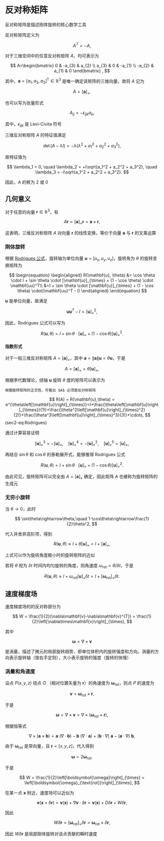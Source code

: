 # 反对称矩阵

<span class="gray-text">
反对称矩阵是描述刚体旋转的核心数学工具
</span>


反对称矩阵定义为

$$
A^{T} = -A,
$$

对于三维空间中的任意反对称矩阵 $A$，均可表示为

$$
A=\begin{bmatrix}
0 & -a_{3} & a_{2} \\
a_{3} & 0 &  -a_{1} \\
-a_{2} & a_{1} & 0
\end{bmatrix} ,
$$

其中，$\mathbf{a} = [a_1,\, a_2,\, a_3]^{\mathrm{T}} \in \mathbb{R}^3$ 是唯一确定该矩阵的三维向量，故将 $A$ 记为

$$
A = \left[\mathbf{a}\right]_{\times}.
$$

也可以写为张量形式

$$
A_{ij}=-\epsilon_{ijk}a_{k},
$$

其中，$\epsilon_{ijk}$ 是 Levi-Civita 符号

三维反对称矩阵 $A$ 的特征值满足

$$
\det(A - \lambda I) = -\lambda \left(\lambda^2 + a_1^2 + a_2^2 + a_3^2\right),
$$

故特征值为

$$
\lambda_1 = 0, \quad \lambda_2 = +i\sqrt{a_1^2 + a_2^2 + a_3^2}, \quad \lambda_3 = -i\sqrt{a_1^2 + a_2^2 + a_3^2}.
$$

因此，$A$ 的秩为 $2$ 或 $0$

## 几何意义

对于任意的向量 $\mathbf{r}\in\mathbb{R}^{3}$，有

$$
A\mathbf{r} = \left[\mathbf{a}\right]_{\times} \mathbf{r}= \mathbf{a}\times\mathbf{r},
$$

这表明，三维反对称矩阵 $A$ 对向量 $\mathbf{r}$ 的线性变换，等价于向量 $\mathbf{a}$ 与 $\mathbf{r}$ 的叉乘运算


### 刚体旋转

根据 [Rodrigues 公式](../chap1/sec1-OT.md)，旋转轴为单位向量 $\mathbf{u}=[u_{x},u_{y},u_{z}]$，旋转角为 $\theta$ 的旋转变换矩阵为

$$
\begin{equation}
\begin{aligned}
R(\mathbf{u}, \theta) &= \cos \theta \cdot I  + \sin \theta \cdot [\mathbf{u}]_{\times} + (1 - \cos \theta) \cdot \mathbf{uu}^T\\
&=I  + \sin \theta \cdot [\mathbf{u}]_{\times} + (1 - \cos \theta) \cdot(\mathbf{uu}^T - I)
\end{aligned}
\end{equation}
$$

$\mathbf{u}$ 是单位向量，故满足

$$
\mathbf{uu}^T - I  = [\mathbf{u}]_{\times}^{2},
$$

因此，Rodrigues 公式可以写为

$$
R(\mathbf{u}, \theta) =I  + \sin \theta \cdot [\mathbf{u}]_{\times} + (1-\cos\theta)[\mathbf{u}]_{\times}^{2}.
$$

#### 指数形式

对于一般三维反对称矩阵 $A = \left[\mathbf{a}\right]_{\times}$，其中 $\mathbf{a} = \|\mathbf{a}\|\mathbf{u}=\theta\mathbf{u}$，于是

$$
A = \left[\mathbf{a}\right]_{\times} = \theta\left[\mathbf{u}\right]_{\times},
$$

根据李代数理论，绕轴 $\mathbf{u}$ 旋转 $\theta$ 度的矩阵可以表示为

```{margin}
根据旋转矩阵的正交性，可看出 $A$ 必须是反对称矩阵 
```

$$
R(A) = R(\mathbf{u},\theta) = e^{\theta\left[\mathbf{u}\right]_{\times}}=I+\frac{\theta\left[\mathbf{u}\right]_{\times}}{1!}+\frac{\theta^2\left[\mathbf{u}\right]_{\times}^2}{2!}+\frac{\theta^3\left[\mathbf{u}\right]_{\times}^3}{3!}+\cdots,
$$ (sec2-eq:Rodrigues)

通过计算容易证明

$$
[\mathbf{u}]_{\times}^{3} = -[\mathbf{u}]_{\times},\quad [\mathbf{u}]_{\times}^{4} = -[\mathbf{u}]^{2}_{\times},\quad [\mathbf{u}]_{\times}^{5} = [\mathbf{u}]_{\times},
$$

再结合 $\sin\theta$ 和 $\cos\theta$ 的泰勒展开式，能够推得 Rodrigues 公式

$$
R(\mathbf{u}, \theta) =I  + \sin \theta \cdot [\mathbf{u}]_{\times} + (1-\cos\theta)[\mathbf{u}]_{\times}^{2}.
$$

由此可见，旋转矩阵可以完全由 $A = \left[\mathbf{a}\right]_{\times}$ 确定，因此矩阵 $A$ 也被称为旋转矩阵的生成元

### 无穷小旋转

当 $\theta\rightarrow0$，此时

$$
\sin\theta\rightarrow\theta,\quad 1-\cos\theta\rightarrow\frac{1}{2}\theta^2,
$$

代入并舍弃高阶项，得到

$$
R(\mathbf{u}, \theta)\approx I  + \theta [\mathbf{u}]_{\times} = I + [\mathbf{a}]_{\times},
$$

上式可以作为旋转角度极小时的旋转矩阵的近似

若将 $\theta$ 视为 $\delta t$ 时间内均匀旋转的角度，则角速度 $\omega_{\text{rot}} = \theta / \delta t$，于是

$$
R(\mathbf{u}, \theta)\approx I  + \omega_{\text{rot}} [\mathbf{u}]_{\times}\delta t = I  + [\boldsymbol{\omega}_{\text{rot}}]_{\times}\delta t.
$$

## 速度梯度场

速度梯度场的的反对称部分为

$$
W = \frac{1}{2}(\nabla\mathbf{v}-\nabla\mathbf{v}^{T}) = \frac{1}{2}\left[\nabla\times\mathbf{v}\right]_{\times},
$$

其中

$$\boldsymbol{\omega} = \nabla\times\mathbf{v}$$

是涡量，描述了微元的局部旋转趋势，即单位体积内的旋转强度和方向。涡量的方向表示旋转轴（按右手定则），大小表示旋转的强度（旋转的快慢）

### 涡量和角速度

设点 $P(x,y,z)$ 绕点 $O$ （相对位置矢量为 $\mathbf{r}$）的角速度为 $\boldsymbol{\omega}_{\text{rot}}$，则点 $P$ 的速度为

$$
\mathbf{v} = \boldsymbol{\omega}_{\text{rot}}\times\mathbf{r},
$$

于是

$$
\boldsymbol{\omega} = \nabla\times\mathbf{v} = \nabla\times(\boldsymbol{\omega}_{\text{rot}}\times\mathbf{r}),
$$

根据恒等式

$$
\nabla \times (\mathbf{a} \times \mathbf{b}) = \mathbf{a}\ (\nabla \cdot \mathbf{b}) - \mathbf{b}\ (\nabla \cdot \mathbf{a}) + (\mathbf{b} \cdot \nabla)\ \mathbf{a} - (\mathbf{a} \cdot \nabla)\ \mathbf{b},
$$

由于 $\boldsymbol{\omega}_{\text{rot}}$ 是常向量，且 $\mathbf{r} = [x,y,z]$，代入得到

$$
\boldsymbol{\omega} = 2\boldsymbol{\omega}_{\text{rot}}.
$$

于是

$$
W = \frac{1}{2}\left[\boldsymbol{\omega}\right]_{\times} = \left[\boldsymbol{\omega}_{\text{rot}}\right]_{\times},
$$

在某一点 $\mathbf{x}$ 附近，速度场可以近似为

$$
\mathbf{v}(\mathbf{x}+\delta\mathbf{r}) = \mathbf{v}(\mathbf{x})+\nabla\mathbf{v}\cdot\delta\mathbf{r} = \mathbf{v}(\mathbf{x})+D\delta\mathbf{r}+W\delta\mathbf{r},
$$

因此

$$
W\delta\mathbf{r} = \left[\boldsymbol{\omega}_{\text{rot}}\right]_{\times}\delta\mathbf{r} = \boldsymbol{\omega}_{\text{rot}}\times\delta\mathbf{r},
$$

因此 $W\delta\mathbf{r}$ 是局部刚体旋转对该点贡献的瞬时速度